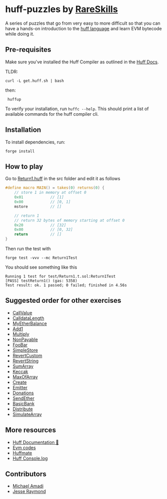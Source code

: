 # huff-puzzles by [RareSkills](https://www.rareskills.io)

A series of puzzles that go from very easy to more difficult so that you can have a hands-on introduction to the [huff language](https://huff.sh) and learn EVM bytecode while doing it.

## Pre-requisites

Make sure you've installed the Huff Compiler as outlined in the [Huff Docs](https://docs.huff.sh/get-started/installing/#installing-huff).

TLDR:

    curl -L get.huff.sh | bash

then:

     huffup

To verify your installation, run `huffc --help`. This should print a list of available commands for the huff compiler cli.

## Installation

To install dependencies, run:

    forge install

## How to play

Go to [Return1.huff](https://github.com/rareskills/huff-puzzles/blob/main/src/Return1.huff) in the src folder and edit it as follows

```c
#define macro MAIN() = takes(0) returns(0) {
    // store 1 in memory at offset 0
    0x01            // [1]
    0x00            // [0, 1]
    mstore          // []

    // return 1
    // return 32 bytes of memory starting at offset 0
    0x20            // [32]
    0x00            // [0, 32]
    return          // []
}
```

Then run the test with

    forge test -vvv --mc Return1Test

You should see something like this

    Running 1 test for test/Return1.t.sol:Return1Test
    [PASS] testReturn1() (gas: 5358)
    Test result: ok. 1 passed; 0 failed; finished in 4.56s

## Suggested order for other exercises

- [CallValue](./src/CallValue.huff)
- [CalldataLength](./src/CalldataLength.huff)
- [MyEtherBalance](./src/MyEtherBalance.huff)
- [Add1](./src/Add1.huff)
- [Multiply](./src/Multiply.huff)
- [NonPayable](./src/NonPayable.huff)
- [FooBar](./src/FooBar.huff)
- [SimpleStore](./src/SimpleStore.huff)
- [RevertCustom](./src/RevertCustom.huff)
- [RevertString](./src/RevertString.huff)
- [SumArray](./src/SumArray.huff)
- [Keccak](./src/Keccak.huff)
- [MaxOfArray](./src/MaxOfArray.huff)
- [Create](./src/Create.huff)
- [Emitter](./src/Emitter.huff)
- [Donations](./src/Donations.huff)
- [SendEther](./src/SendEther.huff)
- [BasicBank](./src/BasicBank.huff)
- [Distribute](./src/Distributor.huff)
- [SimulateArray](./src/SimulateArray.huff)

## More resources

- [Huff Documentation 🐴](https://docs.huff.sh/)
- [Evm codes](https://evm.codes)
- [Huffmate](https://github.com/huff-language/huffmate)
- [Huff Console.log](https://github.com/AmadiMichael/Huff-Console)

## Contributors

- [Michael Amadi](https://github.com/AmadiMichael)
- [Jesse Raymond](https://github.com/jesserc)
